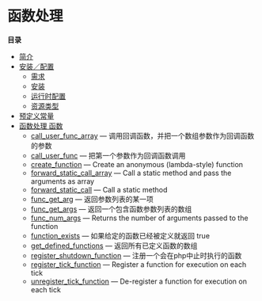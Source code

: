 函数处理
========

**目录**

-   [简介](/intro/funchand.html)
-   [安装／配置](/funchand/setup.html)
    -   [需求](/funchand/setup.html#需求)
    -   [安装](/funchand/setup.html#安装)
    -   [运行时配置](/funchand/setup.html#运行时配置)
    -   [资源类型](/funchand/setup.html#资源类型)
-   [预定义常量](/funchand/constants.html)
-   [函数处理 函数](/ref/funchand.html)
    -   [call\_user\_func\_array](/ref/funchand.html#call_user_func_array)
        — 调用回调函数，并把一个数组参数作为回调函数的参数
    -   [call\_user\_func](/ref/funchand.html#call_user_func) —
        把第一个参数作为回调函数调用
    -   [create\_function](/ref/funchand.html#create_function) — Create
        an anonymous (lambda-style) function
    -   [forward\_static\_call\_array](/ref/funchand.html#forward_static_call_array)
        — Call a static method and pass the arguments as array
    -   [forward\_static\_call](/ref/funchand.html#forward_static_call)
        — Call a static method
    -   [func\_get\_arg](/ref/funchand.html#func_get_arg) —
        返回参数列表的某一项
    -   [func\_get\_args](/ref/funchand.html#func_get_args) —
        返回一个包含函数参数列表的数组
    -   [func\_num\_args](/ref/funchand.html#func_num_args) — Returns
        the number of arguments passed to the function
    -   [function\_exists](/ref/funchand.html#function_exists) —
        如果给定的函数已经被定义就返回 true
    -   [get\_defined\_functions](/ref/funchand.html#get_defined_functions)
        — 返回所有已定义函数的数组
    -   [register\_shutdown\_function](/ref/funchand.html#register_shutdown_function)
        — 注册一个会在php中止时执行的函数
    -   [register\_tick\_function](/ref/funchand.html#register_tick_function)
        — Register a function for execution on each tick
    -   [unregister\_tick\_function](/ref/funchand.html#unregister_tick_function)
        — De-register a function for execution on each tick
